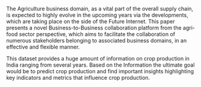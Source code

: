 The Agriculture business domain, as a vital part of the overall supply chain, is
expected to highly evolve in the upcoming years via the developments, which are
taking place on the side of the Future Internet. This paper presents a novel
Business-to-Business collaboration platform from the agri-food sector perspective,
which aims to facilitate the collaboration of numerous stakeholders belonging to
associated business domains, in an effective and flexible manner.

This dataset provides a huge amount of information on crop production in India
ranging from several years. Based on the Information the ultimate goal would be to
predict crop production and find important insights highlighting key indicators and
metrics that influence crop production.
